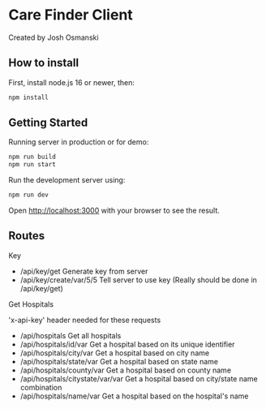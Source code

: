 # Care Finder Client

Created by Josh Osmanski

## How to install

First, install node.js 16 or newer, then:

```bash
npm install
```

## Getting Started

Running server in production or for demo:

```bash
npm run build
npm run start
```

Run the development server using:

```bash
npm run dev
```

Open [http://localhost:3000](http://localhost:3000) with your browser to see the result.

## Routes

Key

- /api/key/get Generate key from server
- /api/key/create/var/5/5 Tell server to use key (Really should be done in /api/key/get)

Get Hospitals

'x-api-key' header needed for these requests

- /api/hospitals Get all hospitals
- /api/hospitals/id/var Get a hospital based on its unique identifier
- /api/hospitals/city/var Get a hospital based on city name
- /api/hospitals/state/var Get a hospital based on state name
- /api/hospitals/county/var Get a hospital based on county name
- /api/hospitals/citystate/var/var Get a hospital based on city/state name combination
- /api/hospitals/name/var Get a hospital based on the hospital's name

```

```

